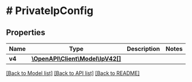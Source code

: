 # # PrivateIpConfig

## Properties

Name | Type | Description | Notes
------------ | ------------- | ------------- | -------------
**v4** | [**\OpenAPI\Client\Model\IpV42[]**](IpV42.md) |  |

[[Back to Model list]](../../README.md#models) [[Back to API list]](../../README.md#endpoints) [[Back to README]](../../README.md)
